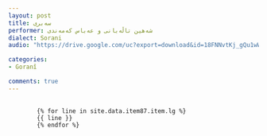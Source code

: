 ```yaml
---
layout: post
title: سه‌بری
performer: شه‌هین تاڵه‌بانی و عه‌باس که‌مه‌ندی
dialect: Sorani
audio: "https://drive.google.com/uc?export=download&id=18FNNvtKj_gQu1wWWau5cETudemkViprg"

categories:
- Goranî

comments: true
---
```


<div class="language-plaintext highlighter-rouge">
    <div class="highlight">
        <pre class="highlight">
            <code>
        {% for line in site.data.item87.item.lg %}
        {{ line }}
        {% endfor %}
            </code>
        </pre>
    </div>
</div>

